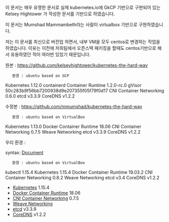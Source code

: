 
이 문서는 매우 유명한 문서로 실제 kubernetes.io에 GkCP 기반으로 구현되어 있는 Kelsey Hightower 가 작성한 문서를  기반으로 하였습니다. 

이 문서는 Mumshad Mammambeth라는 사람이 virtualbox 기반으로 구현하였습니다. 

저는 이 문서를 최신으로 버전업 하면서, 내부 VM을 모두 centos로 변경하는 작업을 하였습니다. 이유는 이전에 저희팀에서 오픈스택 패키징을 할때도 centos기반으로 해서 유용하였던 적이 여러번 있었기 때문입니다. 

원본 : https://github.com/kelseyhightower/kubernetes-the-hard-way  

       환경 : ubuntu based on GCP

Kubernetes 1.12.0
containerd Container Runtime 1.2.0-rc.0
gVisor 50c283b9f56bb7200938d9e207355f05f79f0d17
CNI Container Networking 0.6.0
etcd v3.3.9
CoreDNS v1.2.2

수정본 : https://github.com/mmumshad/kubernetes-the-hard-way

       환경 : ubuntu based on VirtualBox 


Kubernetes 1.13.0
Docker Container Runtime 18.06
CNI Container Networking 0.7.5
Weave Networking
etcd v3.3.9
CoreDNS v1.2.2

우리 환경 :  

syntax: [Document](http://27.255.70.23)

       환경 : ubuntu based on VirtualBox
       

kubectl 1.15.4
Kubernetes 1.15.4
Docker Container Runtime 19.03.2
CNI Container Networking 0.8.2
Weave Networking
etcd v3.4
CoreDNS v1.2.2

* [Kubernetes](https://github.com/kubernetes/kubernetes) 1.15.4
* [Docker Container Runtime](https://github.com/containerd/containerd) 18.06
* [CNI Container Networking](https://github.com/containernetworking/cni) 0.7.5
* [Weave Networking](https://www.weave.works/docs/net/latest/kubernetes/kube-addon/)
* [etcd](https://github.com/coreos/etcd) v3.3.9
* [CoreDNS](https://github.com/coredns/coredns) v1.2.2
